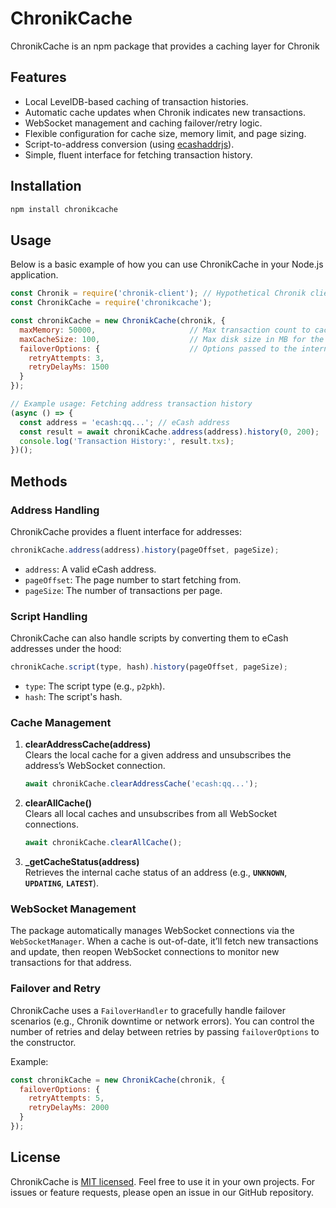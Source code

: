 # ChronikCache

ChronikCache is an npm package that provides a caching layer for Chronik

## Features

- Local LevelDB-based caching of transaction histories.  
- Automatic cache updates when Chronik indicates new transactions.  
- WebSocket management and caching failover/retry logic.  
- Flexible configuration for cache size, memory limit, and page sizing.  
- Script-to-address conversion (using [ecashaddrjs](https://www.npmjs.com/package/ecashaddrjs)).  
- Simple, fluent interface for fetching transaction history.  

## Installation

```bash
npm install chronikcache
```

## Usage

Below is a basic example of how you can use ChronikCache in your Node.js application.

```js
const Chronik = require('chronik-client'); // Hypothetical Chronik client
const ChronikCache = require('chronikcache');

const chronikCache = new ChronikCache(chronik, {
  maxMemory: 50000,                     // Max transaction count to cache in memory
  maxCacheSize: 100,                    // Max disk size in MB for the local cache
  failoverOptions: {                    // Options passed to the internal FailoverHandler
    retryAttempts: 3,
    retryDelayMs: 1500
  }
});

// Example usage: Fetching address transaction history
(async () => {
  const address = 'ecash:qq...'; // eCash address
  const result = await chronikCache.address(address).history(0, 200);
  console.log('Transaction History:', result.txs);
})();
```
## Methods

### Address Handling

ChronikCache provides a fluent interface for addresses:

```js
chronikCache.address(address).history(pageOffset, pageSize);
```

- `address`: A valid eCash address.  
- `pageOffset`: The page number to start fetching from.  
- `pageSize`: The number of transactions per page.  


### Script Handling

ChronikCache can also handle scripts by converting them to eCash addresses under the hood:

```js
chronikCache.script(type, hash).history(pageOffset, pageSize);
```

- `type`: The script type (e.g., `p2pkh`).  
- `hash`: The script's hash.  


### Cache Management

1. **clearAddressCache(address)**  
   Clears the local cache for a given address and unsubscribes the address’s WebSocket connection.  
   ```js
   await chronikCache.clearAddressCache('ecash:qq...');
   ```

2. **clearAllCache()**  
   Clears all local caches and unsubscribes from all WebSocket connections.  
   ```js
   await chronikCache.clearAllCache();
   ```

3. **_getCacheStatus(address)**  
   Retrieves the internal cache status of an address (e.g., **`UNKNOWN`**, **`UPDATING`**, **`LATEST`**).  

### WebSocket Management

The package automatically manages WebSocket connections via the `WebSocketManager`. When a cache is out-of-date, it’ll fetch new transactions and update, then reopen WebSocket connections to monitor new transactions for that address.

### Failover and Retry

ChronikCache uses a `FailoverHandler` to gracefully handle failover scenarios (e.g., Chronik downtime or network errors). You can control the number of retries and delay between retries by passing `failoverOptions` to the constructor.

Example:
```js
const chronikCache = new ChronikCache(chronik, {
  failoverOptions: {
    retryAttempts: 5,
    retryDelayMs: 2000
  }
});
```
## License

ChronikCache is [MIT licensed](./LICENSE). Feel free to use it in your own projects. For issues or feature requests, please open an issue in our GitHub repository.